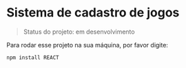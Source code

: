 # Sistema de cadastro de jogos #

> Status do projeto: em desenvolvimento

Para rodar esse projeto na sua máquina, por favor digite:

```
npm install REACT
```
